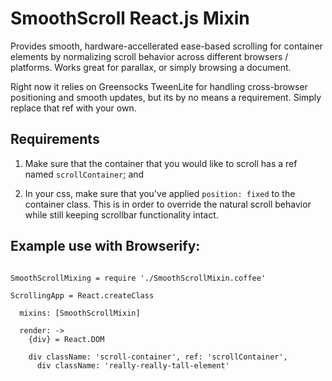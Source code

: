 SmoothScroll React.js Mixin
===========================

Provides smooth, hardware-accellerated ease-based scrolling for container elements by normalizing scroll behavior across different browsers / platforms.   Works great for parallax, or simply browsing a document.

Right now it relies on Greensocks TweenLite for handling cross-browser positioning and smooth updates, but its by no means a requirement.  Simply replace that ref with your own.

Requirements
------------

1.  Make sure that the container that you would like to scroll has a ref named `scrollContainer`; and

2.  In your css, make sure that you've applied `position: fixed` to the container class.  This is in order to override the natural scroll behavior while still keeping scrollbar functionality intact.


Example use with Browserify:
----------------------------

```

SmoothScrollMixing = require './SmoothScrollMixin.coffee'

ScrollingApp = React.createClass

  mixins: [SmoothScrollMixin]

  render: ->
    {div} = React.DOM

    div className: 'scroll-container', ref: 'scrollContainer',
      div className: 'really-really-tall-element'

```
